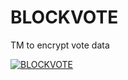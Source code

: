 # BLOCKVOTE
TM to encrypt vote data


[![BLOCKVOTE](https://img.youtube.com/vi/FiMp2izu-ls/0.jpg)](https://www.youtube.com/watch?v=FiMp2izu-ls)
